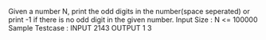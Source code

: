 Given a number N, print the odd digits in the number(space seperated) or print -1 if there is no odd digit in the given number.
Input Size : N <= 100000
Sample Testcase :
INPUT
2143
OUTPUT
1 3